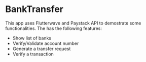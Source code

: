 # BankTransfer

This app uses Flutterwave and Paystack API to demostrate some functionalities. The has the following features:
* Show list of banks
* Verify/Validate account number
* Generate a transfer request
* Verify a transaction
